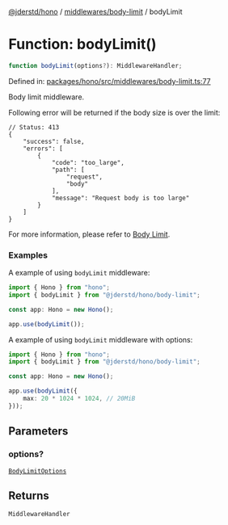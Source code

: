 [@jderstd/hono](../../../README.md) / [middlewares/body-limit](../README.md) / bodyLimit

# Function: bodyLimit()

```ts
function bodyLimit(options?): MiddlewareHandler;
```

Defined in: [packages/hono/src/middlewares/body-limit.ts:77](https://github.com/jderstd/hono/blob/f5b12e262138ddfb5fccdd78e3274b708c2b86c1/packages/hono/src/middlewares/body-limit.ts#L77)

Body limit middleware.

Following error will be returned if the body size is over the limit:

```jsonc
// Status: 413
{
    "success": false,
    "errors": [
        {
            "code": "too_large",
            "path": [
                "request",
                "body"
            ],
            "message": "Request body is too large"
        }
    ]
}
```

For more information, please refer to
[Body Limit](https://hono.dev/docs/middleware/builtin/body-limit).

### Examples

A example of using `bodyLimit` middleware:

```ts
import { Hono } from "hono";
import { bodyLimit } from "@jderstd/hono/body-limit";

const app: Hono = new Hono();

app.use(bodyLimit());
```

A example of using `bodyLimit` middleware with options:

```ts
import { Hono } from "hono";
import { bodyLimit } from "@jderstd/hono/body-limit";

const app: Hono = new Hono();

app.use(bodyLimit({
    max: 20 * 1024 * 1024, // 20MiB
}));
```

## Parameters

### options?

[`BodyLimitOptions`](../type-aliases/BodyLimitOptions.md)

## Returns

`MiddlewareHandler`
